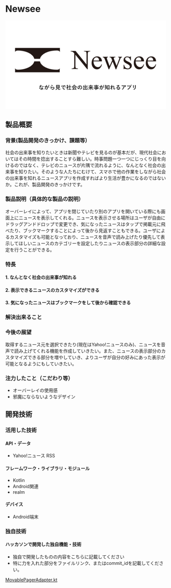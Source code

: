 # Newsee

[![Newsee画像](./image.png)](https://drive.google.com/drive/folders/1B9Rz9-gMOBJcHwFG7bFMSIkI9fOM2MVt?usp=sharing)

## 製品概要

### 背景(製品開発のきっかけ、課題等）

社会の出来事を知りたいときは新聞やテレビを見るのが基本だが、現代社会においてはその時間を捻出することすら難しい。時事問題一つ一つにじっくり目を向けるのではなく、テレビのニュースが片隅で流れるように、なんとなく社会の出来事を知りたい。そのような人たちにむけて、スマホで他の作業をしながら社会の出来事を知れるニュースアプリを作成すればより生活が豊かになるのではないか。これが、製品開発のきっかけです。

### 製品説明（具体的な製品の説明）

オーバーレイによって、アプリを閉じていたり別のアプリを開いている際にも画面上にニュースを表示してくれる。ニュースを表示させる場所はユーザが自由にドラッグアンドドロップで変更でき、気になったニュースはタップで掲載元に飛べたり、ブックマークすることによって後から見返すこともできる。ユーザによるカスタマイズも可能となっており、ニュースを音声で読み上げたり優先して表示してほしいニュースのカテゴリーを設定したりニュースの表示部分の詳細な設定を行うことができる。

### 特長

#### 1. なんとなく社会の出来事が知れる

#### 2. 表示できるニュースのカスタマイズができる

#### 3. 気になったニュースはブックマークをして後から確認できる

### 解決出来ること

### 今後の展望

取得するニュース元を選択できたり(現在はYahoo!ニュースのみ)、ニュースを音声で読み上げてくれる機能を作成していきたい。また、ニュースの表示部分のカスタマイズできる部分を増やしていき、よりユーザが自分の好みにあった表示が可能となるようにもしていきたい。

### 注力したこと（こだわり等）

* オーバーレイの使用感
* 邪魔にならないようなデザイン

## 開発技術

### 活用した技術

#### API・データ
* Yahoo!ニュース RSS

#### フレームワーク・ライブラリ・モジュール
* Kotlin
* Android関連
* realm

#### デバイス
* Android端末

### 独自技術

#### ハッカソンで開発した独自機能・技術
* 独自で開発したものの内容をこちらに記載してください
* 特に力を入れた部分をファイルリンク、またはcommit_idを記載してください。

[MovablePagerAdapter.kt](https://github.com/jphacks/F_2001/blob/master/app/src/main/java/com/example/newsee/MovablePagerAdapter.kt)